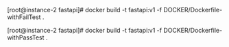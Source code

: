 



[root@instance-2 fastapi]# docker build -t fastapi:v1 -f DOCKER/Dockerfile-withFailTest .

[root@instance-2 fastapi]# docker build -t fastapi:v1 -f DOCKER/Dockerfile-withPassTest .

